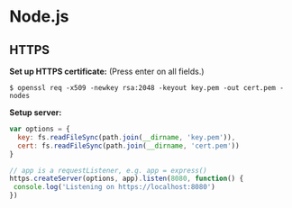 # Node.js

## HTTPS

**Set up HTTPS certificate:** (Press enter on all fields.)

```
$ openssl req -x509 -newkey rsa:2048 -keyout key.pem -out cert.pem -nodes
```

**Setup server:**

```js
var options = {
  key: fs.readFileSync(path.join(__dirname, 'key.pem')),
  cert: fs.readFileSync(path.join(__dirname, 'cert.pem'))
}

// app is a requestListener, e.g. app = express()
https.createServer(options, app).listen(8080, function() {
 console.log('Listening on https://localhost:8080')
})
```
